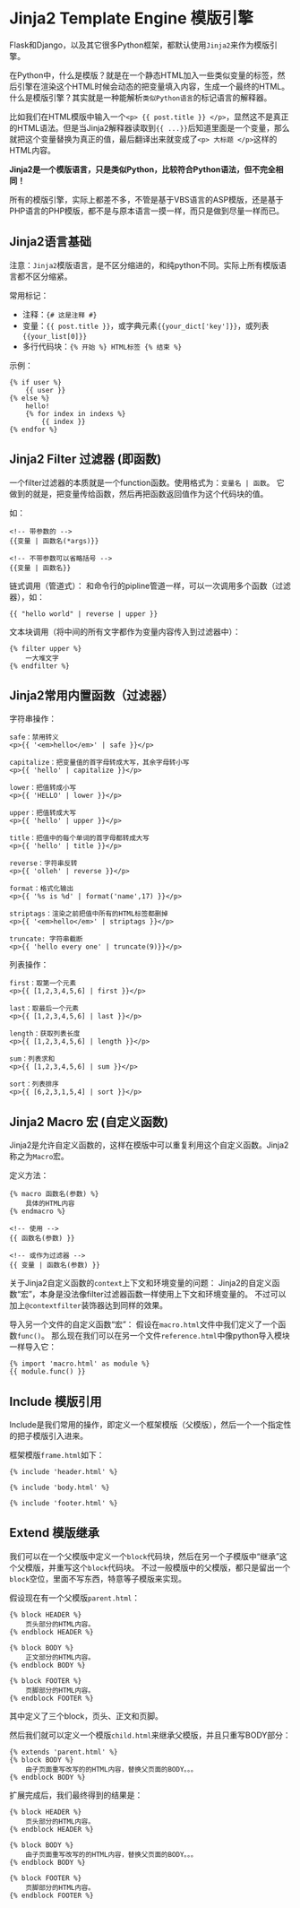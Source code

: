 # Jinja2 Template Engine 模版引擎

Flask和Django，以及其它很多Python框架，都默认使用`Jinja2`来作为模版引擎。

在Python中，什么是模版？就是在一个静态HTML加入一些类似变量的标签，然后引擎在渲染这个HTML时候会动态的把变量填入内容，生成一个最终的HTML。
什么是模版引擎？其实就是一种能解析`类似Python语言`的标记语言的解释器。

比如我们在HTML模版中输入一个`<p> {{ post.title }} </p>`，显然这不是真正的HTML语法。但是当Jinja2解释器读取到`{{ ...}}`后知道里面是一个变量，那么就把这个变量替换为真正的值，最后翻译出来就变成了`<p> 大标题 </p>`这样的HTML内容。

**Jinja2是一个模版语言，只是类似Python，比较符合Python语法，但不完全相同！**

所有的模版引擎，实际上都差不多，不管是基于VBS语言的ASP模版，还是基于PHP语言的PHP模版，都不是与原本语言一摸一样，而只是做到尽量一样而已。

## Jinja2语言基础

注意：`Jinja2`模版语言，是不区分缩进的，和纯python不同。实际上所有模版语言都不区分缩紧。

常用标记：
- 注释：`{# 这是注释 #}`
- 变量：`{{ post.title }}`，或字典元素`{{your_dict['key']}}`，或列表`{{your_list[0]}}`
- 多行代码块：`{% 开始 %} HTML标签 {% 结束 %}`

示例：
```jinja2
{% if user %}
    {{ user }}
{% else %}
    hello!
    {% for index in indexs %}
        {{ index }} 
{% endfor %}
```

## Jinja2 Filter 过滤器 (即函数)

一个filter过滤器的本质就是一个function函数。使用格式为：`变量名 | 函数`。
它做到的就是，把变量传给函数，然后再把函数返回值作为这个代码块的值。

如：
```jinja2
<!-- 带参数的 -->
{{变量 | 函数名(*args)}}

<!-- 不带参数可以省略括号 -->
{{变量 | 函数名}}
```

链式调用（管道式）：
和命令行的pipline管道一样，可以一次调用多个函数（过滤器），如：
```jinja2
{{ "hello world" | reverse | upper }}
```

文本块调用（将中间的所有文字都作为变量内容传入到过滤器中）：
```jinja2
{% filter upper %}
    一大堆文字
{% endfilter %}
```

## Jinja2常用内置函数（过滤器）

字符串操作：
```jinja2
safe：禁用转义
<p>{{ '<em>hello</em>' | safe }}</p>

capitalize：把变量值的首字母转成大写，其余字母转小写
<p>{{ 'hello' | capitalize }}</p>

lower：把值转成小写
<p>{{ 'HELLO' | lower }}</p>

upper：把值转成大写
<p>{{ 'hello' | upper }}</p>

title：把值中的每个单词的首字母都转成大写
<p>{{ 'hello' | title }}</p>

reverse：字符串反转
<p>{{ 'olleh' | reverse }}</p>

format：格式化输出
<p>{{ '%s is %d' | format('name',17) }}</p>

striptags：渲染之前把值中所有的HTML标签都删掉
<p>{{ '<em>hello</em>' | striptags }}</p>

truncate: 字符串截断
<p>{{ 'hello every one' | truncate(9)}}</p>
```

列表操作：
```jinja2
first：取第一个元素
<p>{{ [1,2,3,4,5,6] | first }}</p>

last：取最后一个元素
<p>{{ [1,2,3,4,5,6] | last }}</p>

length：获取列表长度
<p>{{ [1,2,3,4,5,6] | length }}</p>

sum：列表求和
<p>{{ [1,2,3,4,5,6] | sum }}</p>

sort：列表排序
<p>{{ [6,2,3,1,5,4] | sort }}</p>
```


## Jinja2 Macro 宏 (自定义函数)

Jinja2是允许自定义函数的，这样在模版中可以重复利用这个自定义函数。Jinja2称之为`Macro`宏。

定义方法：
```jinja2
{% macro 函数名(参数) %}
    具体的HTML内容
{% endmacro %}

<!-- 使用 -->
{{ 函数名(参数) }}

<!-- 或作为过滤器 -->
{{ 变量 | 函数名(参数) }}
```

关于Jinja2自定义函数的`context`上下文和环境变量的问题：
Jinja2的自定义函数“宏”，本身是没法像filter过滤器函数一样使用上下文和环境变量的。
不过可以加上`@contextfilter`装饰器达到同样的效果。


导入另一个文件的自定义函数“宏”：
假设在`macro.html`文件中我们定义了一个函数`func()`。
那么现在我们可以在另一个文件`reference.html`中像python导入模块一样导入它：
```jinja2
{% import 'macro.html' as module %}
{{ module.func() }}
```



## Include 模版引用

Include是我们常用的操作，即定义一个框架模版（父模版），然后一个一个指定性的把子模版引入进来。

框架模版`frame.html`如下：
```jinja2
{% include 'header.html' %}

{% include 'body.html' %}

{% include 'footer.html' %}
```


## Extend 模版继承

我们可以在一个父模版中定义一个`block`代码块，然后在另一个子模版中“继承”这个父模版，并重写这个`block`代码块。
不过一般模版中的父模版，都只是留出一个`block`空位，里面不写东西，特意等子模版来实现。

假设现在有一个父模版`parent.html`：
```jinja2
{% block HEADER %}
    页头部分的HTML内容。
{% endblock HEADER %}

{% block BODY %}
    正文部分的HTML内容。
{% endblock BODY %}

{% block FOOTER %}
    页脚部分的HTML内容。
{% endblock FOOTER %}
```
其中定义了三个block，页头、正文和页脚。

然后我们就可以定义一个模版`child.html`来继承父模版，并且只重写BODY部分：
```jinja2
{% extends 'parent.html' %}
{% block BODY %}
    由子页面重写改写的的HTML内容，替换父页面的BODY。。。
{% endblock BODY %}
```

扩展完成后，我们最终得到的结果是：
```jinja2
{% block HEADER %}
    页头部分的HTML内容。
{% endblock HEADER %}

{% block BODY %}
    由子页面重写改写的的HTML内容，替换父页面的BODY。。。
{% endblock BODY %}

{% block FOOTER %}
    页脚部分的HTML内容。
{% endblock FOOTER %}
```
